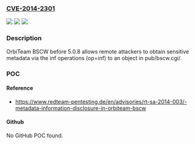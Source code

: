 ### [CVE-2014-2301](https://cve.mitre.org/cgi-bin/cvename.cgi?name=CVE-2014-2301)
![](https://img.shields.io/static/v1?label=Product&message=n%2Fa&color=blue)
![](https://img.shields.io/static/v1?label=Version&message=n%2Fa&color=blue)
![](https://img.shields.io/static/v1?label=Vulnerability&message=n%2Fa&color=brighgreen)

### Description

OrbiTeam BSCW before 5.0.8 allows remote attackers to obtain sensitive metadata via the inf operations (op=inf) to an object in pub/bscw.cgi/.

### POC

#### Reference
- https://www.redteam-pentesting.de/en/advisories/rt-sa-2014-003/-metadata-information-disclosure-in-orbiteam-bscw

#### Github
No GitHub POC found.

